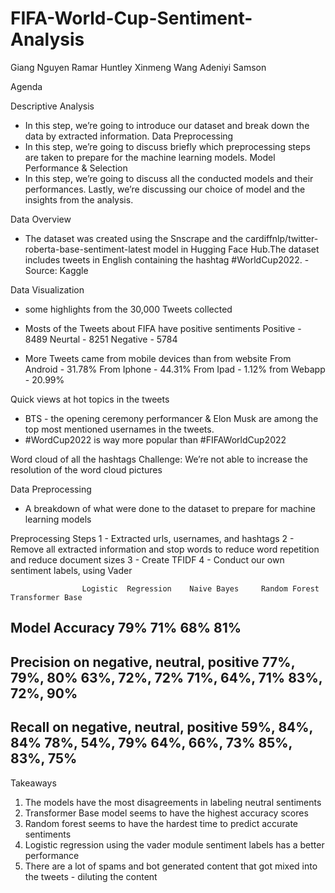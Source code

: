 # FIFA-World-Cup-Sentiment-Analysis
Giang Nguyen
Ramar Huntley
Xinmeng Wang
Adeniyi Samson


Agenda

Descriptive Analysis
  - In this step, we’re going to introduce our dataset and break down the data by extracted information.
Data Preprocessing
  - In this step, we’re going to discuss briefly which preprocessing steps are taken to prepare for the machine learning models.
Model Performance & Selection
  - In this step, we’re going to discuss all the conducted models and their performances. Lastly, we’re discussing our choice of model and the insights from the analysis.


Data Overview
 - The dataset was created using the Snscrape and the cardiffnlp/twitter-roberta-base-sentiment-latest model in Hugging Face Hub.The dataset includes tweets in English containing the hashtag #WorldCup2022. - Source: Kaggle

Data Visualization
 - some highlights from the 30,000 Tweets collected

* Mosts of the Tweets about FIFA have positive sentiments
Positive - 8489
Neurtal - 8251
Negative - 5784

* More Tweets came from mobile devices than from website
From Android -  31.78%
From Iphone - 44.31%
From Ipad - 1.12%
from Webapp - 20.99%

Quick views at hot  topics in the tweets
 -  BTS - the opening ceremony performancer & Elon Musk are among the top most mentioned usernames in the tweets.
 -  #WordCup2022 is way more popular than #FIFAWorldCup2022

Word cloud of all the hashtags
Challenge: We’re not able to increase the resolution of the word cloud pictures

Data Preprocessing 
- A breakdown of what were done to the dataset to prepare for machine learning models

Preprocessing Steps 
1 - Extracted urls, usernames, and hashtags
2 - Remove all extracted information and stop words to reduce word repetition and reduce document sizes
3 - Create TFIDF
4 - Conduct our own sentiment labels, using Vader


                    Logistic  Regression    Naive Bayes     Random Forest   Transformer Base

Model Accuracy            79%                 71%              68%               81%
---------------------------------------------------------------------------------------------------
Precision 
on negative, 
neutral,
positive             77%, 79%, 80%        63%, 72%, 72%    71%, 64%, 71%     83%, 72%, 90%
---------------------------------------------------------------------------------------------------
Recall 
on negative, 
neutral, 
positive             59%, 84%, 84%        78%, 54%, 79%    64%, 66%, 73%     85%, 83%, 75%
---------------------------------------------------------------------------------------------------


Takeaways
1. The models have the most disagreements in labeling neutral sentiments
2. Transformer Base model seems to have the highest accuracy scores
3. Random forest seems to have the hardest time to predict accurate sentiments
4. Logistic regression using the vader module sentiment labels has a better performance
5. There are a lot of spams and bot generated content that got mixed into the tweets - diluting the content























